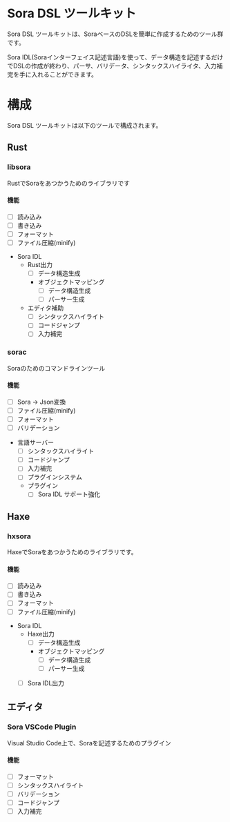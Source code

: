 # Sora DSL ツールキット

Sora DSL ツールキットは、SoraベースのDSLを簡単に作成するためのツール群です。

Sora IDL(Soraインターフェイス記述言語)を使って、データ構造を記述するだけでDSLの作成が終わり、パーサ、バリデータ、シンタックスハイライタ、入力補完を手に入れることができます。


# 構成

Sora DSL ツールキットは以下のツールで構成されます。

## Rust

### libsora
RustでSoraをあつかうためのライブラリです

#### 機能
- [ ] 読み込み
- [ ] 書き込み
- [ ] フォーマット
- [ ] ファイル圧縮(minify)

- Sora IDL
    - Rust出力
        - [ ] データ構造生成
        - オブジェクトマッピング
            - [ ] データ構造生成
            - [ ] パーサー生成 
    - エディタ補助
        - [ ] シンタックスハイライト
        - [ ] コードジャンプ
        - [ ] 入力補完

### sorac
Soraのためのコマンドラインツール

#### 機能
- [ ] Sora → Json変換
- [ ] ファイル圧縮(minify)
- [ ] フォーマット
- [ ] バリデーション

- 言語サーバー
    - [ ] シンタックスハイライト
    - [ ] コードジャンプ
    - [ ] 入力補完
    - [ ] プラグインシステム
    - プラグイン
        - [ ] Sora IDL サポート強化

## Haxe

### hxsora
HaxeでSoraをあつかうためのライブラリです。

#### 機能
- [ ] 読み込み
- [ ] 書き込み
- [ ] フォーマット
- [ ] ファイル圧縮(minify)

- Sora IDL
    - Haxe出力
        - [ ] データ構造生成
        - オブジェクトマッピング
            - [ ] データ構造生成
            - [ ] パーサー生成 
    - [ ] Sora IDL出力


## エディタ

### Sora VSCode Plugin
Visual Studio Code上で、Soraを記述するためのプラグイン

#### 機能
- [ ] フォーマット
- [ ] シンタックスハイライト
- [ ] バリデーション
- [ ] コードジャンプ
- [ ] 入力補完
